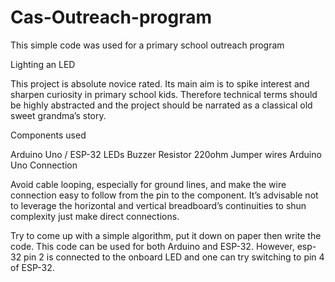 # Cas-Outreach-program
This simple code was used for a primary school outreach program



Lighting an LED

This project is absolute novice rated. Its main aim is to spike interest and sharpen curiosity in primary school kids. Therefore technical terms should be highly abstracted and the project should be narrated as a classical old sweet grandma’s story.

Components used

Arduino Uno / ESP-32
LEDs
Buzzer
Resistor 220ohm
Jumper wires
Arduino Uno Connection

Avoid cable looping, especially for ground lines, and make the wire connection easy to follow from the pin to the component. It’s advisable not to leverage the horizontal and vertical breadboard’s continuities to shun complexity just make direct connections.



Try to come up with a simple algorithm, put it down on paper then write the code. This code can be used for both Arduino and ESP-32. However, esp-32 pin 2 is connected to the onboard LED and one can try switching to pin 4 of ESP-32.
